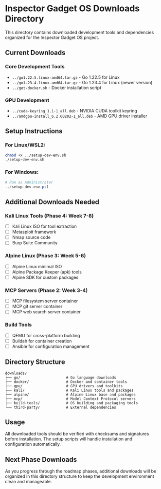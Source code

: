 # Inspector Gadget OS Downloads Directory

This directory contains downloaded development tools and dependencies organized for the Inspector Gadget OS project.

## Current Downloads

### Core Development Tools
- `../go1.22.5.linux-amd64.tar.gz` - Go 1.22.5 for Linux
- `../go1.23.4.linux-amd64.tar.gz` - Go 1.23.4 for Linux (newer version)
- `../get-docker.sh` - Docker installation script

### GPU Development
- `../cuda-keyring_1.1-1_all.deb` - NVIDIA CUDA toolkit keyring
- `../amdgpu-install_6.2.60202-1_all.deb` - AMD GPU driver installer

## Setup Instructions

### For Linux/WSL2:
```bash
chmod +x ../setup-dev-env.sh
./setup-dev-env.sh
```

### For Windows:
```powershell
# Run as Administrator
../setup-dev-env.ps1
```

## Additional Downloads Needed

### Kali Linux Tools (Phase 4: Week 7-8)
- [ ] Kali Linux ISO for tool extraction
- [ ] Metasploit framework
- [ ] Nmap source code
- [ ] Burp Suite Community

### Alpine Linux (Phase 3: Week 5-6)
- [ ] Alpine Linux minimal ISO
- [ ] Alpine Package Keeper (apk) tools
- [ ] Alpine SDK for custom packages

### MCP Servers (Phase 2: Week 3-4)
- [ ] MCP filesystem server container
- [ ] MCP git server container
- [ ] MCP web search server container

### Build Tools
- [ ] QEMU for cross-platform building
- [ ] Buildah for container creation
- [ ] Ansible for configuration management

## Directory Structure

```
downloads/
├── go/                     # Go language downloads
├── docker/                 # Docker and container tools
├── gpu/                    # GPU drivers and toolkits
├── kali/                   # Kali Linux tools and packages
├── alpine/                 # Alpine Linux base and packages
├── mcp/                    # Model Context Protocol servers
├── build-tools/            # OS building and packaging tools
└── third-party/            # External dependencies
```

## Usage

All downloaded tools should be verified with checksums and signatures before installation. The setup scripts will handle installation and configuration automatically.

## Next Phase Downloads

As you progress through the roadmap phases, additional downloads will be organized in this directory structure to keep the development environment clean and manageable.